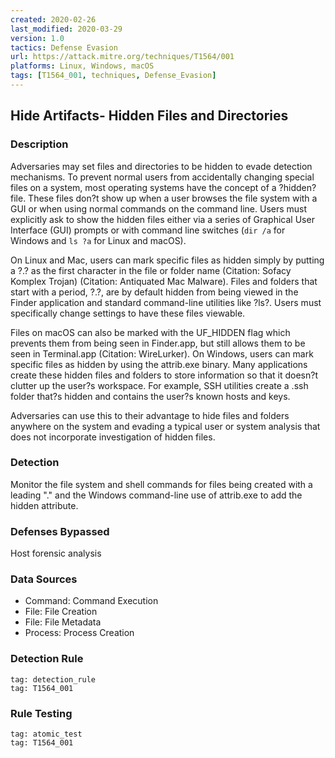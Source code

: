 ```yaml
---
created: 2020-02-26
last_modified: 2020-03-29
version: 1.0
tactics: Defense Evasion
url: https://attack.mitre.org/techniques/T1564/001
platforms: Linux, Windows, macOS
tags: [T1564_001, techniques, Defense_Evasion]
---
```


## Hide Artifacts- Hidden Files and Directories

### Description

Adversaries may set files and directories to be hidden to evade detection mechanisms. To prevent normal users from accidentally changing special files on a system, most operating systems have the concept of a ?hidden? file. These files don?t show up when a user browses the file system with a GUI or when using normal commands on the command line. Users must explicitly ask to show the hidden files either via a series of Graphical User Interface (GUI) prompts or with command line switches (<code>dir /a</code> for Windows and <code>ls ?a</code> for Linux and macOS).

On Linux and Mac, users can mark specific files as hidden simply by putting a ?.? as the first character in the file or folder name  (Citation: Sofacy Komplex Trojan) (Citation: Antiquated Mac Malware). Files and folders that start with a period, ?.?, are by default hidden from being viewed in the Finder application and standard command-line utilities like ?ls?. Users must specifically change settings to have these files viewable.

Files on macOS can also be marked with the UF_HIDDEN flag which prevents them from being seen in Finder.app, but still allows them to be seen in Terminal.app (Citation: WireLurker). On Windows, users can mark specific files as hidden by using the attrib.exe binary. Many applications create these hidden files and folders to store information so that it doesn?t clutter up the user?s workspace. For example, SSH utilities create a .ssh folder that?s hidden and contains the user?s known hosts and keys.

Adversaries can use this to their advantage to hide files and folders anywhere on the system and evading a typical user or system analysis that does not incorporate investigation of hidden files.

### Detection

Monitor the file system and shell commands for files being created with a leading "." and the Windows command-line use of attrib.exe to add the hidden attribute.

### Defenses Bypassed

Host forensic analysis

### Data Sources

  - Command: Command Execution
  -  File: File Creation
  -  File: File Metadata
  -  Process: Process Creation
### Detection Rule

```query
tag: detection_rule
tag: T1564_001
```

### Rule Testing

```query
tag: atomic_test
tag: T1564_001
```

